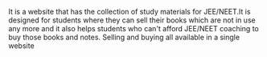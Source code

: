 It is a website that has the collection of study materials for JEE/NEET.It is designed for students where they can sell their books which are not in use any more
and it also helps students who can't afford JEE/NEET coaching to buy those books and
notes. Selling and buying all available in a single website
